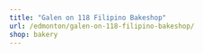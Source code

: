 ```yaml
---
title: "Galen on 118 Filipino Bakeshop"
url: /edmonton/galen-on-118-filipino-bakeshop/
shop: bakery
---
```

